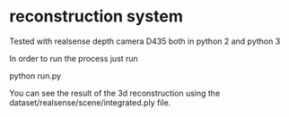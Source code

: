 # reconstruction system

Tested with realsense depth camera D435 both in python 2 and python 3

In order to run the process just run 

python run.py

You can see the result of the 3d reconstruction using the dataset/realsense/scene/integrated.ply file.
